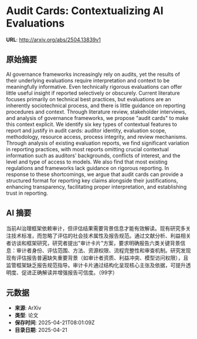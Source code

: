 # Audit Cards: Contextualizing AI Evaluations

**URL**: http://arxiv.org/abs/2504.13839v1

## 原始摘要

AI governance frameworks increasingly rely on audits, yet the results of
their underlying evaluations require interpretation and context to be
meaningfully informative. Even technically rigorous evaluations can offer
little useful insight if reported selectively or obscurely. Current literature
focuses primarily on technical best practices, but evaluations are an
inherently sociotechnical process, and there is little guidance on reporting
procedures and context. Through literature review, stakeholder interviews, and
analysis of governance frameworks, we propose "audit cards" to make this
context explicit. We identify six key types of contextual features to report
and justify in audit cards: auditor identity, evaluation scope, methodology,
resource access, process integrity, and review mechanisms. Through analysis of
existing evaluation reports, we find significant variation in reporting
practices, with most reports omitting crucial contextual information such as
auditors' backgrounds, conflicts of interest, and the level and type of access
to models. We also find that most existing regulations and frameworks lack
guidance on rigorous reporting. In response to these shortcomings, we argue
that audit cards can provide a structured format for reporting key claims
alongside their justifications, enhancing transparency, facilitating proper
interpretation, and establishing trust in reporting.


## AI 摘要

当前AI治理框架依赖审计，但评估结果需要背景信息才能有效解读。现有研究多关注技术标准，而忽略了评估的社会技术属性及报告规范。通过文献分析、利益相关者访谈和框架研究，研究者提出"审计卡片"方案，要求明确报告六类关键背景信息：审计者身份、评估范围、方法、资源权限、流程完整性和审查机制。研究发现现有评估报告普遍缺失重要背景（如审计者资质、利益冲突、模型访问权限），且监管框架缺乏报告规范指导。审计卡片通过结构化呈现核心主张及依据，可提升透明度、促进正确解读并增强报告可信度。（99字）

## 元数据

- **来源**: ArXiv
- **类型**: 论文
- **保存时间**: 2025-04-21T08:01:09Z
- **目录日期**: 2025-04-21
